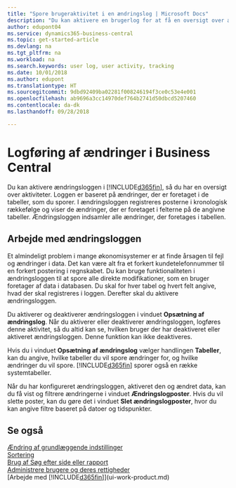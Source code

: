 ```yaml
---
title: "Spore brugeraktivitet i en ændringslog | Microsoft Docs"
description: "Du kan aktivere en brugerlog for at få en oversigt over ændringer af data i registrerede tabeller."
author: edupont04
ms.service: dynamics365-business-central
ms.topic: get-started-article
ms.devlang: na
ms.tgt_pltfrm: na
ms.workload: na
ms.search.keywords: user log, user activity, tracking
ms.date: 10/01/2018
ms.author: edupont
ms.translationtype: HT
ms.sourcegitcommit: 9dbd92409ba02281f008246194f3ce0c53e4e001
ms.openlocfilehash: ab9696a3cc14970def764b2741d50dbcd5207460
ms.contentlocale: da-dk
ms.lasthandoff: 09/28/2018

---
```

# <a name="logging-changes-in-business-central"></a>Logføring af ændringer i Business Central
Du kan aktivere ændringsloggen i [!INCLUDE[d365fin](includes/d365fin_md.md)], så du har en oversigt over aktiviteter. Loggen er baseret på ændringer, der er foretaget i de tabeller, som du sporer. I ændringsloggen registreres posterne i kronologisk rækkefølge og viser de ændringer, der er foretaget i felterne på de angivne tabeller. Ændringsloggen indsamler alle ændringer, der foretages i tabellen.  

## <a name="working-with-the-change-log"></a>Arbejde med ændringsloggen
Et almindeligt problem i mange økonomisystemer er at finde årsagen til fejl og ændringer i data. Det kan være alt fra et forkert kundetelefonnummer til en forkert postering i regnskabet. Du kan bruge funktionaliteten i ændringsloggen til at spore alle direkte modifikationer, som en bruger foretager af data i databasen. Du skal for hver tabel og hvert felt angive, hvad der skal registreres i loggen. Derefter skal du aktivere ændringsloggen.  

Du aktiverer og deaktiverer ændringsloggen i vinduet **Opsætning af ændringslog**. Når du aktiverer eller deaktiverer ændringsloggen, logføres denne aktivitet, så du altid kan se, hvilken bruger der har deaktiveret eller aktiveret ændringsloggen. Denne funktion kan ikke deaktiveres.  

Hvis du i vinduet **Opsætning af ændringslog** vælger handlingen **Tabeller**, kan du angive, hvilke tabeller du vil spore ændringer for, og hvilke ændringer du vil spore. [!INCLUDE[d365fin](includes/d365fin_md.md)] sporer også en række systemtabeller.

Når du har konfigureret ændringsloggen, aktiveret den og ændret data, kan du få vist og filtrere ændringerne i vinduet **Ændringslogposter**. Hvis du vil slette poster, kan du gøre det i vinduet **Slet ændringslogposter**, hvor du kan angive filtre baseret på datoer og tidspunkter.  

## <a name="see-also"></a>Se også
[Ændring af grundlæggende indstillinger](ui-change-basic-settings.md)  
[Sortering](ui-sorting.md)  
[Brug af Søg efter side eller rapport](ui-search.md)  
[Administrere brugere og deres rettigheder](ui-how-users-permissions.md)    
[Arbejde med [!INCLUDE[d365fin](includes/d365fin_md.md)]](ui-work-product.md)  

